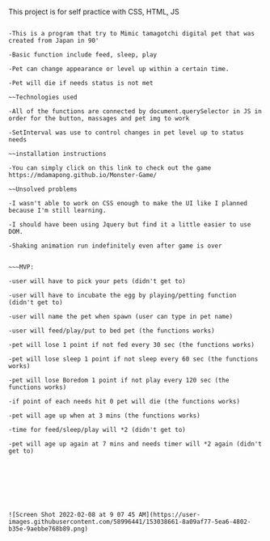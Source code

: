 This project is for self practice with CSS, HTML, JS
 
~~~What does it do?
 
-This is a program that try to Mimic tamagotchi digital pet that was created from Japan in 90'
 
-Basic function include feed, sleep, play
 
-Pet can change appearance or level up within a certain time.
 
-Pet will die if needs status is not met
 
~~Technologies used
 
-All of the functions are connected by document.querySelector in JS in order for the button, massages and pet img to work
 
-SetInterval was use to control changes in pet level up to status needs
 
~~installation instructions
 
-You can simply click on this link to check out the game https://mdamapong.github.io/Monster-Game/
 
~~Unsolved problems
 
-I wasn't able to work on CSS enough to make the UI like I planned because I'm still learning.
 
-I should have been using Jquery but find it a little easier to use DOM.
 
-Shaking animation run indefinitely even after game is over
 
 
~~~MVP:
 
-user will have to pick your pets (didn't get to)
 
-user will have to incubate the egg by playing/petting function (didn't get to)
 
-user will name the pet when spawn (user can type in pet name)
 
-user will feed/play/put to bed pet (the functions works)
 
-pet will lose 1 point if not fed every 30 sec (the functions works)
 
-pet will lose sleep 1 point if not sleep every 60 sec (the functions works)
 
-pet will lose Boredom 1 point if not play every 120 sec (the functions works)
 
-if point of each needs hit 0 pet will die (the functions works)
 
-pet will age up when at 3 mins (the functions works)
 
-time for feed/sleep/play will *2 (didn't get to)
 
-pet will age up again at 7 mins and needs timer will *2 again (didn't get to)
 
 

 
 



![Screen Shot 2022-02-08 at 9 07 45 AM](https://user-images.githubusercontent.com/58996441/153038661-8a09af77-5ea6-4802-b35e-9aebbe768b89.png)
